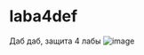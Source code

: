 # laba4def
Даб даб, защита 4 лабы 
![image](https://github.com/user-attachments/assets/c2ade14a-1c75-426a-a02c-7259848f9786)
